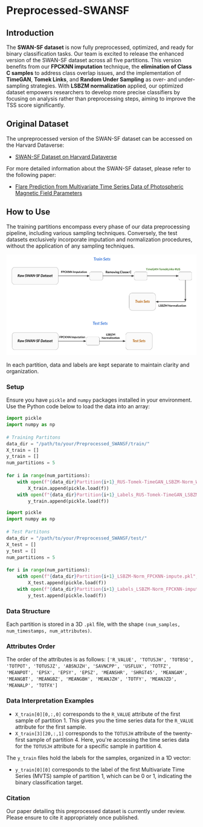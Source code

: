 
# Preprocessed-SWANSF

## Introduction
The **SWAN-SF dataset** is now fully preprocessed, optimized, and ready for binary classification tasks. Our team is excited to release the enhanced version of the SWAN-SF dataset across all five partitions. This version benefits from our **FPCKNN imputation** technique, the **elimination of Class C samples** to address class overlap issues, and the implementation of **TimeGAN**, **Tomek Links**, and **Random Under Sampling** as over- and under-sampling strategies. With **LSBZM normalization** applied, our optimized dataset empowers researchers to develop more precise classifiers by focusing on analysis rather than preprocessing steps, aiming to improve the TSS score significantly.

## Original Dataset
The unpreprocessed version of the SWAN-SF dataset can be accessed on the Harvard Dataverse:
- [SWAN-SF Dataset on Harvard Dataverse](https://dataverse.harvard.edu/dataset.xhtml?persistentId=doi:10.7910/DVN/EBCFKM)

For more detailed information about the SWAN-SF dataset, please refer to the following paper:
- [Flare Prediction from Multivariate Time Series Data of Photospheric Magnetic Field Parameters](https://www.nature.com/articles/s41597-020-0548-x)

## How to Use
The training partitions encompass every phase of our data preprocessing pipeline, including various sampling techniques. Conversely, the test datasets exclusively incorporate imputation and normalization procedures, without the application of any sampling techniques.

<img src="Sampling.png" width="600" alt="Preprocessing Pipeline" title="Preprocessing Pipeline">


In each partition, data and labels are kept separate to maintain clarity and organization.<br/>

### Setup
Ensure you have `pickle` and `numpy` packages installed in your environment. Use the Python code below to load the data into an array:

```python
import pickle
import numpy as np

# Training Partitons
data_dir = "/path/to/your/Preprocessed_SWANSF/train/"
X_train = []
y_train = []
num_partitions = 5

for i in range(num_partitions):
    with open(f"{data_dir}Partition{i+1}_RUS-Tomek-TimeGAN_LSBZM-Norm_WithoutC_FPCKNN-impute.pkl", 'rb') as f:
        X_train.append(pickle.load(f))
    with open(f"{data_dir}Partition{i+1}_Labels_RUS-Tomek-TimeGAN_LSBZM-Norm_WithoutC_FPCKNN-impute.pkl", 'rb') as f:
        y_train.append(pickle.load(f))
```

```python
import pickle
import numpy as np

# Test Partitons
data_dir = "/path/to/your/Preprocessed_SWANSF/test/"
X_test = []
y_test = []
num_partitions = 5

for i in range(num_partitions):
    with open(f"{data_dir}Partition{i+1}_LSBZM-Norm_FPCKNN-impute.pkl", 'rb') as f:
        X_test.append(pickle.load(f))
    with open(f"{data_dir}Partition{i+1}_Labels_LSBZM-Norm_FPCKNN-impute.pkl", 'rb') as f:
        y_test.append(pickle.load(f))
```

### Data Structure
Each partition is stored in a 3D `.pkl` file, with the shape `(num_samples, num_timestamps, num_attributes)`.

### Attributes Order
The order of the attributes is as follows:
`['R_VALUE', 'TOTUSJH', 'TOTBSQ', 'TOTPOT', 'TOTUSJZ', 'ABSNJZH', 'SAVNCPP', 'USFLUX', 'TOTFZ', 'MEANPOT', 'EPSX', 'EPSY', 'EPSZ', 'MEANSHR', 'SHRGT45', 'MEANGAM', 'MEANGBT', 'MEANGBZ', 'MEANGBH', 'MEANJZH', 'TOTFY', 'MEANJZD', 'MEANALP', 'TOTFX']`

### Data Interpretation Examples
- `X_train[0][0,:,0]` corresponds to the `R_VALUE` attribute of the first sample of partition 1. This gives you the time series data for the `R_VALUE` attribute for the first sample.
- `X_train[3][20,:,1]` corresponds to the `TOTUSJH` attribute of the twenty-first sample of partition 4. Here, you're accessing the time series data for the `TOTUSJH` attribute for a specific sample in partition 4.

The `y_train` files hold the labels for the samples, organized in a 1D vector:
- `y_train[0][0]` corresponds to the label of the first Multivariate Time Series (MVTS) sample of partition 1, which can be 0 or 1, indicating the binary classification target.

### Citation
Our paper detailing this preprocessed dataset is currently under review. Please ensure to cite it appropriately once published.

